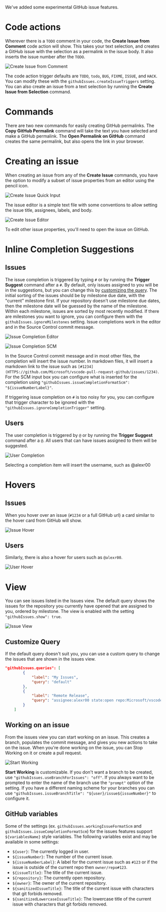 We've added some experimental GitHub issue features.

# Code actions

Wherever there is a `TODO` comment in your code, the **Create Issue from Comment** code action will show. This takes your text selection, and creates a GitHub issue with the selection as a permalink in the issue body. It also inserts the issue number after the `TODO`.

![Create Issue from Comment](images/createIssueFromComment.gif)

The code action trigger defaults are `TODO`, `todo`, `BUG`, `FIXME`, `ISSUE`, and `HACK`. You can modify these with the `githubIssues.createIssueTriggers` setting.
You can also create an issue from a text selection by running the **Create Issue from Selection** command.

# Commands

There are two new commands for easily creating GitHub permalinks. The **Copy GitHub Permalink** command will take the text you have selected and make a GitHub permalink. The **Open Permalink on GitHub** command creates the same permalink, but also opens the link in your browser.

# Creating an issue

When creating an issue from any of the **Create Issue** commands, you have the option to modify a subset of issue properties from an editor using the pencil icon.

![Create Issue Quick Input](images/quickCreateIssue.png)

The issue editor is a simple text file with some conventions to allow setting the issue title, assignees, labels, and body.

![Create Issue Editor](images/issueEditor.png)

To edit other issue properties, you'll need to open the issue on GitHub.

# Inline Completion Suggestions

## Issues

The issue completion is triggered by typing `#` or by running the **Trigger Suggest** command after a `#`. By default, only issues assigned to you will be in the suggestions, but you can change this by [customizing the query](#customize-query). The initial sorting of the issues should be by milestone due date, with the "current" milestone first. If your repository doesn't use milestone due dates, then the milestone date will be guessed by the name of the milestone. Within each milestone, issues are sorted by most recently modified. If there are milestones you want to ignore, you can configure them with the `githubIssues.ignoreMilestones` setting. Issue completions work in the editor and in the Source Control commit message.

![Issue Completion Editor](images/issueCompletionEditor.png)

![Issue Completion SCM](images/issueCompletionSCM.png)

In the Source Control commit message and in most other files, the completion will insert the issue number. In markdown files, it will insert a markdown link to the issue such as `[#1234](HTTPS://github.com/Microsoft/vscode-pull-request-github/issues/1234)`. For the SCM input box you can configure what is inserted for the completion using `"githubIssues.issueCompletionFormatScm": "${issueNumberLabel}"`.

If triggering issue completion on `#` is too noisy for you, you can configure that trigger character to be ignored with the `"githubIssues.ignoreCompletionTrigger"` setting.

## Users

The user completion is triggered by `@` or by running the **Trigger Suggest** command after a `@`. All users that can have issues assigned to them will be suggested.

![User Completion](images/userCompletion.png)

Selecting a completion item will insert the username, such as @alexr00

# Hovers

## Issues

When you hover over an issue (`#1234` or a full GitHub url) a card similar to the hover card from GitHub will show.

![Issue Hover](images/issueHover.png)

## Users

Similarly, there is also a hover for users such as `@alexr00`.

![User Hover](images/userHover.png)

# View

You can see issues listed in the Issues view. The default query shows the issues for the repository you currently have opened that are assigned to you, ordered by milestone. The view is enabled with the setting `"githubIssues.show": true`.

![Issue View](images/issueView.png)

## Customize Query

If the default query doesn't suit you, you can use a custom query to change the issues that are shown in the issues view.

```json
"githubIssues.queries": [
		{
			"label": "My Issues",
			"query": "default"
		},
		{
			"label": "Remote Release",
			"query": "assignee:alexr00 state:open repo:Microsoft/vscode-remote-release sort:updated-desc"
		}
	]
```

## Working on an issue

From the issues view you can start working on an issue. This creates a branch, populates the commit message, and gives you new actions to take on the issue. When you're done working on the issue, you can Stop Working on it or create a pull request.

![Start Working](images/startWorking.gif)

**Start Working** is customizable. If you don't want a branch to be created, use `"githubIssues.useBranchForIssues": "off"`. If you always want to be prompted to enter the name of the branch use the `"prompt"` option of the setting. If you have a different naming scheme for your branches you can use `"githubIssues.issueBranchTitle": "${user}/issue${issueNumber}"` to configure it.

## GitHub variables

Some of the settings (ex. `githubIssues.workingIssueFormatScm` and `githubIssues.issueCompletionFormatScm`) for the issues features support `${variablesName}` style variables. The following variables exist and may be available in some settings:

- `${user}`: The currently logged in user.
- `${issueNumber}`: The number of the current issue.
- `${issueNumberLabel}`: A label for the current issue such as `#123` or if the issue is outside of the current repo then `owner/repo#123`.
- `${issueTitle}`: The title of the current issue.
- `${repository}`: The currently open repository.
- `${owner}`: The owner of the current repository.
- `${sanitizedIssueTitle}`: The title of the current issue with characters that git forbids removed.
- `${sanitizedLowercaseIssueTitle}`: The lowercase title of the current issue with characters that git forbids removed.
